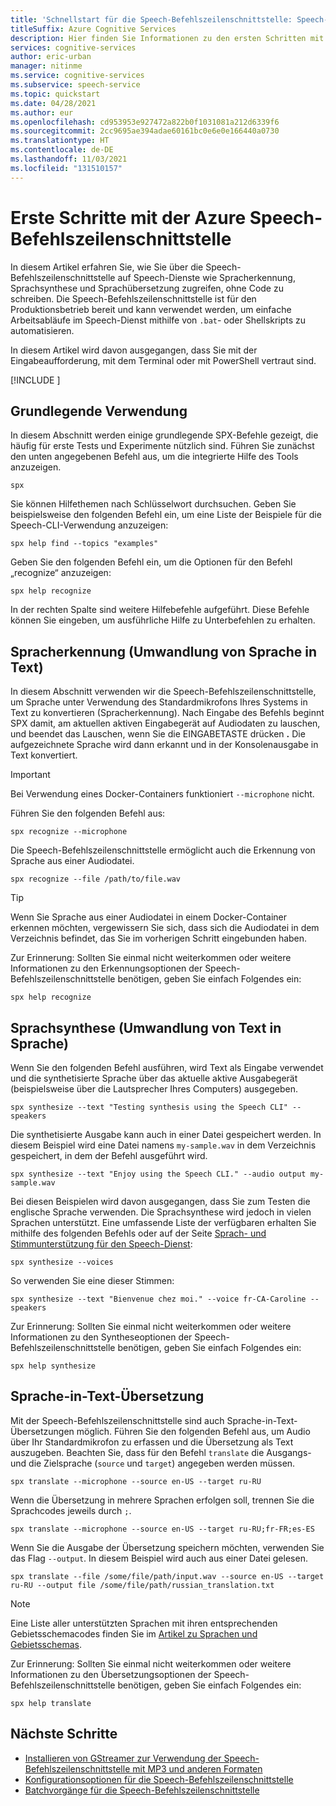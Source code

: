 ```yaml
---
title: 'Schnellstart für die Speech-Befehlszeilenschnittstelle: Speech-Dienst'
titleSuffix: Azure Cognitive Services
description: Hier finden Sie Informationen zu den ersten Schritten mit der Azure Speech-Befehlszeilenschnittstelle. Sie können mit Speech-Diensten wie Spracherkennung, Sprachsynthese und Sprachübersetzung interagieren, ohne Code zu schreiben.
services: cognitive-services
author: eric-urban
manager: nitinme
ms.service: cognitive-services
ms.subservice: speech-service
ms.topic: quickstart
ms.date: 04/28/2021
ms.author: eur
ms.openlocfilehash: cd953953e927472a822b0f1031081a212d6339f6
ms.sourcegitcommit: 2cc9695ae394adae60161bc0e6e0e166440a0730
ms.translationtype: HT
ms.contentlocale: de-DE
ms.lasthandoff: 11/03/2021
ms.locfileid: "131510157"
---
```

# <a name="get-started-with-the-azure-speech-cli"></a>Erste Schritte mit der Azure Speech-Befehlszeilenschnittstelle

In diesem Artikel erfahren Sie, wie Sie über die Speech-Befehlszeilenschnittstelle auf Speech-Dienste wie Spracherkennung, Sprachsynthese und Sprachübersetzung zugreifen, ohne Code zu schreiben. Die Speech-Befehlszeilenschnittstelle ist für den Produktionsbetrieb bereit und kann verwendet werden, um einfache Arbeitsabläufe im Speech-Dienst mithilfe von `.bat`- oder Shellskripts zu automatisieren.

In diesem Artikel wird davon ausgegangen, dass Sie mit der Eingabeaufforderung, mit dem Terminal oder mit PowerShell vertraut sind.

[!INCLUDE [](includes/spx-setup.md)]

## <a name="basic-usage"></a>Grundlegende Verwendung

In diesem Abschnitt werden einige grundlegende SPX-Befehle gezeigt, die häufig für erste Tests und Experimente nützlich sind. Führen Sie zunächst den unten angegebenen Befehl aus, um die integrierte Hilfe des Tools anzuzeigen.

```console
spx
```

Sie können Hilfethemen nach Schlüsselwort durchsuchen. Geben Sie beispielsweise den folgenden Befehl ein, um eine Liste der Beispiele für die Speech-CLI-Verwendung anzuzeigen:

```console
spx help find --topics "examples"
```

Geben Sie den folgenden Befehl ein, um die Optionen für den Befehl „recognize“ anzuzeigen:

```console
spx help recognize
```

In der rechten Spalte sind weitere Hilfebefehle aufgeführt. Diese Befehle können Sie eingeben, um ausführliche Hilfe zu Unterbefehlen zu erhalten.

## <a name="speech-to-text-speech-recognition"></a>Spracherkennung (Umwandlung von Sprache in Text)

In diesem Abschnitt verwenden wir die Speech-Befehlszeilenschnittstelle, um Sprache unter Verwendung des Standardmikrofons Ihres Systems in Text zu konvertieren (Spracherkennung). Nach Eingabe des Befehls beginnt SPX damit, am aktuellen aktiven Eingabegerät auf Audiodaten zu lauschen, und beendet das Lauschen, wenn Sie die EINGABETASTE drücken **.** Die aufgezeichnete Sprache wird dann erkannt und in der Konsolenausgabe in Text konvertiert.

>[!IMPORTANT]
> Bei Verwendung eines Docker-Containers funktioniert `--microphone` nicht.

Führen Sie den folgenden Befehl aus:

```console
spx recognize --microphone
```

Die Speech-Befehlszeilenschnittstelle ermöglicht auch die Erkennung von Sprache aus einer Audiodatei.

```console
spx recognize --file /path/to/file.wav
```

> [!TIP]
> Wenn Sie Sprache aus einer Audiodatei in einem Docker-Container erkennen möchten, vergewissern Sie sich, dass sich die Audiodatei in dem Verzeichnis befindet, das Sie im vorherigen Schritt eingebunden haben.

Zur Erinnerung: Sollten Sie einmal nicht weiterkommen oder weitere Informationen zu den Erkennungsoptionen der Speech-Befehlszeilenschnittstelle benötigen, geben Sie einfach Folgendes ein:

```console
spx help recognize
```

## <a name="text-to-speech-speech-synthesis"></a>Sprachsynthese (Umwandlung von Text in Sprache)

Wenn Sie den folgenden Befehl ausführen, wird Text als Eingabe verwendet und die synthetisierte Sprache über das aktuelle aktive Ausgabegerät (beispielsweise über die Lautsprecher Ihres Computers) ausgegeben.

```console
spx synthesize --text "Testing synthesis using the Speech CLI" --speakers
```

Die synthetisierte Ausgabe kann auch in einer Datei gespeichert werden. In diesem Beispiel wird eine Datei namens `my-sample.wav` in dem Verzeichnis gespeichert, in dem der Befehl ausgeführt wird.

```console
spx synthesize --text "Enjoy using the Speech CLI." --audio output my-sample.wav
```

Bei diesen Beispielen wird davon ausgegangen, dass Sie zum Testen die englische Sprache verwenden. Die Sprachsynthese wird jedoch in vielen Sprachen unterstützt. Eine umfassende Liste der verfügbaren erhalten Sie mithilfe des folgenden Befehls oder auf der Seite [Sprach- und Stimmunterstützung für den Speech-Dienst](./language-support.md):

```console
spx synthesize --voices
```

So verwenden Sie eine dieser Stimmen:

```console
spx synthesize --text "Bienvenue chez moi." --voice fr-CA-Caroline --speakers
```

Zur Erinnerung: Sollten Sie einmal nicht weiterkommen oder weitere Informationen zu den Syntheseoptionen der Speech-Befehlszeilenschnittstelle benötigen, geben Sie einfach Folgendes ein:

```console
spx help synthesize
```

## <a name="speech-to-text-translation"></a>Sprache-in-Text-Übersetzung

Mit der Speech-Befehlszeilenschnittstelle sind auch Sprache-in-Text-Übersetzungen möglich. Führen Sie den folgenden Befehl aus, um Audio über Ihr Standardmikrofon zu erfassen und die Übersetzung als Text auszugeben. Beachten Sie, dass für den Befehl `translate` die Ausgangs- und die Zielsprache (`source` und `target`) angegeben werden müssen.

```console
spx translate --microphone --source en-US --target ru-RU
```

Wenn die Übersetzung in mehrere Sprachen erfolgen soll, trennen Sie die Sprachcodes jeweils durch `;`.

```console
spx translate --microphone --source en-US --target ru-RU;fr-FR;es-ES
```

Wenn Sie die Ausgabe der Übersetzung speichern möchten, verwenden Sie das Flag `--output`. In diesem Beispiel wird auch aus einer Datei gelesen.

```console
spx translate --file /some/file/path/input.wav --source en-US --target ru-RU --output file /some/file/path/russian_translation.txt
```

> [!NOTE]
> Eine Liste aller unterstützten Sprachen mit ihren entsprechenden Gebietsschemacodes finden Sie im [Artikel zu Sprachen und Gebietsschemas](language-support.md).

Zur Erinnerung: Sollten Sie einmal nicht weiterkommen oder weitere Informationen zu den Übersetzungsoptionen der Speech-Befehlszeilenschnittstelle benötigen, geben Sie einfach Folgendes ein:

```console
spx help translate
```

## <a name="next-steps"></a>Nächste Schritte

* [Installieren von GStreamer zur Verwendung der Speech-Befehlszeilenschnittstelle mit MP3 und anderen Formaten](./how-to-use-codec-compressed-audio-input-streams.md)
* [Konfigurationsoptionen für die Speech-Befehlszeilenschnittstelle](./spx-data-store-configuration.md)
* [Batchvorgänge für die Speech-Befehlszeilenschnittstelle](./spx-batch-operations.md)
